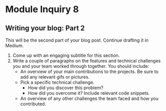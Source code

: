 # Module Inquiry 8

## Writing your blog: Part 2

This will be the second part of your blog post. Continue drafting it in Medium.

1. Come up with an engaging subtitle for this section.
2. Write a couple of paragraphs on the features and technical challenges you and your team worked through together. You should include:
    - An overview of your main contributions to the projects. Be sure to add any relevant gifs or pictures.
    - Pick a specific technical challenge.
        - How did you discover this problem?
        - How did you overcome it? Include relevant code snippets.
    - An overview of any other challenges the team faced and how you contributed.
  
